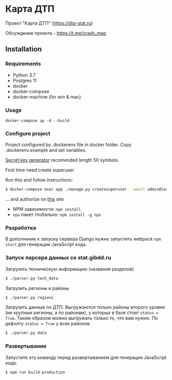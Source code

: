 # Карта ДТП

Проект "Карта ДТП" (https://dtp-stat.ru) 

Обсуждение проекта - https://t.me/crash_map

## Installation

### Requirements

- Python 3.7
- Postgres 11
- docker
- docker-compose
- docker-machine (for win & mac)

### Usage

`docker-compose up -d --build`

### Configure project

Project configured by .dockerenv file in docker folder.
Copy .dockerenv.example and set variables.

[Secret key generator](https://www.lastpass.com/ru/password-generator) recomended length 50 symbols.


First time need create superuser

Run this and follow instructions:

```bash
$ docker-compose exec app ./manage.py createsuperuser --email admin@localhost --username admin
```

... and authorize on [this](http://127.0.0.1:8000/admin1/) site 


- NPM зависимости: `npm install`
- `npx` пакет глобально: `npm install -g npx`

### Разработка

В дополнение к запуску сервера Django нужно запустить webpack 
`npm start` для генерации JavaScript кода.

### Запуск парсера данных со stat.gibdd.ru

Загрузить техническую информацию (названия разделов)

```bash
$ ./parser.py tech_data
```

Загрузить регионы и районы

```bash
$ ./parser.py regions
```

Загрузить данные по ДТП. Выгружаются только районы второго уровня (не 
крупные регионы, а по районам), у которых в базе стоит `status = True`. 
Таким образом можно выгружать только то, что вам нужно. По дефолту 
`status = True` у всех районов. 

```bash
$ ./parser.py data
```

### Развертывание

Запустите эту команду перед развертыванием для генерации JavaScript 
кода:

```bash
$ npm run build-production
```
